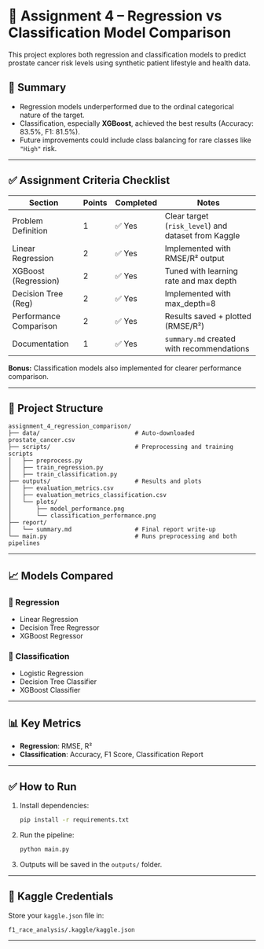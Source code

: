 # 🧪 Assignment 4 – Regression vs Classification Model Comparison

This project explores both regression and classification models to predict prostate cancer risk levels using synthetic patient lifestyle and health data.

## 🧠 Summary

- Regression models underperformed due to the ordinal categorical nature of the target.
- Classification, especially **XGBoost**, achieved the best results (Accuracy: 83.5%, F1: 81.5%).
- Future improvements could include class balancing for rare classes like `"High"` risk.
---

## ✅ Assignment Criteria Checklist

| Section               | Points | Completed | Notes |
|-----------------------|--------|-----------|-------|
| Problem Definition     | 1      | ✅ Yes     | Clear target (`risk_level`) and dataset from Kaggle |
| Linear Regression      | 2      | ✅ Yes     | Implemented with RMSE/R² output |
| XGBoost (Regression)   | 2      | ✅ Yes     | Tuned with learning rate and max depth |
| Decision Tree (Reg)    | 2      | ✅ Yes     | Implemented with max_depth=8 |
| Performance Comparison | 2      | ✅ Yes     | Results saved + plotted (RMSE/R²) |
| Documentation          | 1      | ✅ Yes     | `summary.md` created with recommendations |

**Bonus:** Classification models also implemented for clearer performance comparison.

---

## 📁 Project Structure

```
assignment_4_regression_comparison/
├── data/                           # Auto-downloaded prostate_cancer.csv
├── scripts/                        # Preprocessing and training scripts
│   ├── preprocess.py
│   ├── train_regression.py
│   ├── train_classification.py
├── outputs/                        # Results and plots
│   ├── evaluation_metrics.csv
│   ├── evaluation_metrics_classification.csv
│   └── plots/
│       ├── model_performance.png
│       └── classification_performance.png
├── report/
│   └── summary.md                  # Final report write-up
└── main.py                         # Runs preprocessing and both pipelines
```

---

## 📈 Models Compared

### 🔁 Regression
- Linear Regression
- Decision Tree Regressor
- XGBoost Regressor

### 🎯 Classification
- Logistic Regression
- Decision Tree Classifier
- XGBoost Classifier

---

## 📊 Key Metrics

- **Regression**: RMSE, R²
- **Classification**: Accuracy, F1 Score, Classification Report

---

## ✅ How to Run

1. Install dependencies:
   ```bash
   pip install -r requirements.txt
   ```

2. Run the pipeline:
   ```bash
   python main.py
   ```

3. Outputs will be saved in the `outputs/` folder.

---

## 🔐 Kaggle Credentials

Store your `kaggle.json` file in:

```
f1_race_analysis/.kaggle/kaggle.json
```

---
